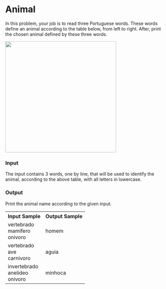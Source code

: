 # Animal

In this problem, your job is to read three Portuguese words. These words define an animal according to the table below, from left to right. After, print the chosen animal defined by these three words.

<p aling = "center" > <img src = "https://resources.beecrowd.com/gallery/images/problems/UOJ_1049_b.png" width = "350"></p>

### Input
The input contains 3 words, one by line, that will be used to identify the animal, according to the above table, with all letters in lowercase.

### Output
Print the animal name according to the given input.

<table>
  <tr>
    <th>Input Sample</th>
    <th>Output Sample</th>
  </tr>
  <tr>
    <td>
    vertebrado<br>
    mamifero<br>
    onivoro<br>
    <td>
    homem    
   </tr>
   <tr>
    <td>
    vertebrado<br>
    ave<br>
    carnivoro<br>
    </td>
    <td>aguia</td>
    </tr>
    <tr>
    <td>
    invertebrado<br>
    anelideo<br>
    onivoro</td>
    </td>
    <td>
    minhoca
    </td>
  </tr>
</table>